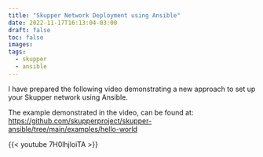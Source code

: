```yaml
---
title: "Skupper Network Deployment using Ansible"
date: 2022-11-17T16:13:04-03:00
draft: false
toc: false
images:
tags:
  - skupper
  - ansible
---
```

I have prepared the following video demonstrating a new approach to set up your
Skupper network using Ansible.

The example demonstrated in the video, can be found at:
https://github.com/skupperproject/skupper-ansible/tree/main/examples/hello-world

{{< youtube 7H0lhjloiTA >}}
